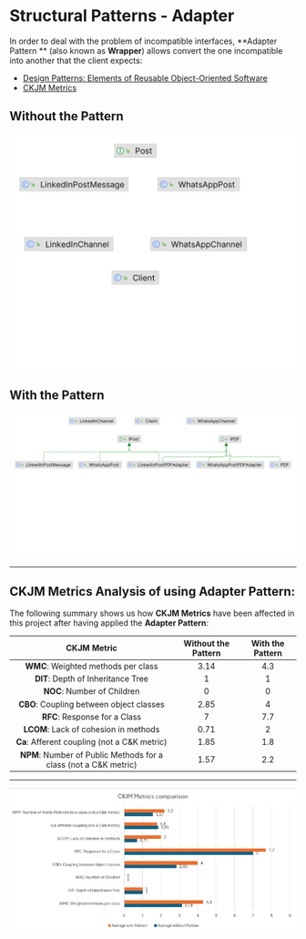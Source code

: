 # Structural Patterns - Adapter

In order to deal with the problem of incompatible interfaces, **Adapter Pattern ** (also known as **Wrapper**) allows convert the one incompatible into another that the client expects:

* [Design Patterns: Elements of Reusable Object-Oriented Software](https://a.co/d/b77puMG)
* [CKJM Metrics](https://www.spinellis.gr/sw/ckjm/doc/indexw.html)

## Without the Pattern
![Design Patterns - Class Diagram - Without - Adapter Pattern.png](src%2Fmain%2Fresources%2Fstatic%2FDesign%20Patterns%20-%20Class%20Diagram%20-%20Without%20-%20Adapter%20Pattern.png)
## With the Pattern
![Design Patterns - Class Diagram - With - Adapter Pattern.png](src%2Fmain%2Fresources%2Fstatic%2FDesign%20Patterns%20-%20Class%20Diagram%20-%20With%20-%20Adapter%20Pattern.png)

---

## CKJM Metrics Analysis of using **Adapter** Pattern:

The following summary shows us how **CKJM Metrics**  have been affected in this project after having applied the **Adapter Pattern**:

|                           CKJM Metric                            | Without the Pattern | With the Pattern |
|:----------------------------------------------------------------:|:-------------------:|:----------------:|
|               **WMC**: Weighted methods per class                |        3.14         |       4.3        |
|                **DIT**: Depth of Inheritance Tree                |          1          |        1         |
|                   **NOC**: Number of Children                    |          0          |        0         |
|             **CBO**: Coupling between object classes             |        2.85         |        4         |
|                  **RFC**: Response for a Class                   |          7          |       7.7        |
|              **LCOM**: Lack of cohesion in methods               |        0.71         |        2         |
|           **Ca**: Afferent coupling (not a C&K metric)           |        1.85         |       1.8        |
| **NPM**: Number of Public Methods for a class (not a C&K metric) |        1.57         |       2.2        |

---

![Design Patterns - CKJM - Metrics - Adapter Pattern.png](src%2Fmain%2Fresources%2Fstatic%2FDesign%20Patterns%20-%20CKJM%20-%20Metrics%20-%20Adapter%20Pattern.png)